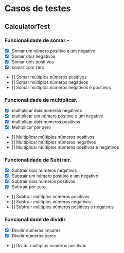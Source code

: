 # Casos de testes

## CalculatorTest

### Funcionalidade de somar.-   

-   [x] Somar um número positivo e um negativo
-   [x] Somar dois negativos
-   [x] Somar dois positivos
-   [x] somar com zero
-   [] Somar múltiplos números positivos
-   [] Somar múltiplos números negativos
-   [] Somar múltiplos números negativos e positivos

### Funcionalidade de multiplicar.

-   [x] multiplicar dois numeros negativos
-   [x] multiplicar um número positivo e um negativo
-   [x] multiplicar dois numeros positivos
-   [x] Multiplicar por zero
-   [] Multiplicar múltiplos números positivos
-   [] Multiplicar múltiplos números negativos
-   [] Multiplicar múltiplos números positivos e negativos

### Funcionalidade de Subtrair.

-   [x] Subtrair dois numeros negativos
-   [x] Subtrair um número positivo e um negativo
-   [x] Subtrair dois numeros positivos
-   [x] Subtrair por zero
-   [] Subtrair múltiplos números positivos
-   [] Subtrair múltiplos números negativos
-   [] Subtrair múltiplos números positivos e negativos

### Funcionalidade de dividir.

-   [x] Dividir números impares
-   [x] Dividir números pares
-   [] Dividir múltiplos números positivos